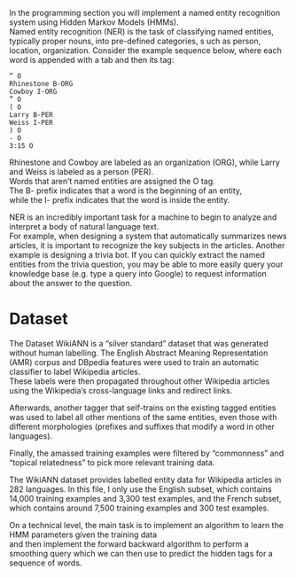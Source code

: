 In the programming section you will implement a named entity recognition system using Hidden Markov Models (HMMs). \
Named entity recognition (NER) is the task of classifying named entities, typically proper nouns, into pre-defined categories, s
uch as person, location, organization. Consider the example sequence below, where each word is appended with a tab and then its tag:

```
“ O 
Rhinestone B-ORG 
Cowboy I-ORG
” O 
( O 
Larry B-PER 
Weiss I-PER 
) O 
- O
3:15 O
```

Rhinestone and Cowboy are labeled as an organization (ORG), while Larry and Weiss is labeled as a person (PER). \
Words that aren’t named entities are assigned the O tag. \
The B- prefix indicates that a word is the beginning of an entity, \
while the I- prefix indicates that the word is inside the entity.

NER is an incredibly important task for a machine to begin to analyze and interpret a body of natural language text. \
For example, when designing a system that automatically summarizes news articles, it is important to recognize the key subjects in the articles. 
Another example is designing a trivia bot. If you can quickly extract the named entities from the trivia question, 
you may be able to more easily query your knowledge base (e.g. type a query into Google) to request information about the answer to the question.

# Dataset
The Dataset
WikiANN is a “silver standard” dataset that was generated without human labelling. The English Abstract Meaning Representation (AMR) corpus and DBpedia features were used to train an automatic classifier to label Wikipedia articles. \
These labels were then propagated throughout other Wikipedia articles using the Wikipedia’s cross-language links and redirect links. 

Afterwards, another tagger that self-trains on the existing tagged entities was used to label all other mentions of the same entities, 
even those with different morphologies (prefixes and suffixes that modify a word in other languages).

Finally, the amassed training examples were filtered by “commonness” and “topical relatedness” to pick more relevant training data.

The WikiANN dataset provides labelled entity data for Wikipedia articles in 282 languages. In this file, I only use the English subset, which contains 14,000 training examples and 3,300 test examples, 
and the French subset, which contains around 7,500 training examples and 300 test examples. 

On a technical level, the main task is to implement an algorithm to learn the HMM parameters given the training data \
and then implement the forward backward algorithm to perform a smoothing query which we can then use to predict the hidden tags for a sequence of words.
